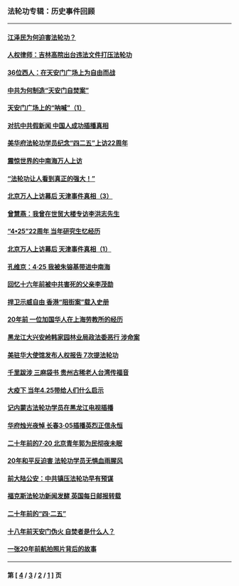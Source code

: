 ### 法轮功专辑：历史事件回顾
---
#### [江泽民为何迫害法轮功？](../../pages/nf5793/n13876324.md?01240430) 
#### [人权律师：吉林高院出台违法文件打压法轮功](../../pages/nf5793/n13825665.md?01240430) 
#### [36位西人：在天安门广场上为自由而战](../../pages/nf5793/n13390029.md?01240430) 
#### [中共为何制造“天安门自焚案”](../../pages/nf5793/n13183270.md?01240430) 
#### [天安门广场上的“呐喊”（1）](../../pages/nf5793/n13105277.md?01240430) 
#### [对抗中共假新闻 中国人成功插播真相](../../pages/nf5793/n12910618.md?01240430) 
#### [美华府法轮功学员纪念“四二五”上访22周年](../../pages/nf5793/n12904445.md?01240430) 
#### [震惊世界的中南海万人上访](../../pages/nf5793/n12903976.md?01240430) 
#### [“法轮功让人看到真正的强大！”](../../pages/nf5793/n12903195.md?01240430) 
#### [北京万人上访幕后 天津事件真相（3）](../../pages/nf5793/n12902807.md?01240430) 
#### [曾慧燕：我曾在世贸大楼专访李洪志先生](../../pages/nf5793/n12898729.md?01240430) 
#### [“4•25”22周年 当年研究生忆经历](../../pages/nf5793/n12894152.md?01240430) 
#### [北京万人上访幕后 天津事件真相（1）](../../pages/nf5793/n12885174.md?01240430) 
#### [孔维京：4·25 我被朱镕基带进中南海](../../pages/nf5793/n12864987.md?01240430) 
#### [回忆十六年前被中共害死的父亲李茂勋](../../pages/nf5793/n12880270.md?01240430) 
#### [捍卫示威自由 香港“阻街案”载入史册](../../pages/nf5793/n12811245.md?01240430) 
#### [20年前 一位加国华人在上海劳教所的经历](../../pages/nf5793/n12707932.md?01240430) 
#### [黑龙江大兴安岭韩家园林业局政法委恶行 涉命案](../../pages/nf5793/n12622815.md?01240430) 
#### [美驻华大使馆发布人权报告 7次提法轮功](../../pages/nf5793/n12520541.md?01240430) 
#### [千里跋涉 三麻袋书 贵州古稀老人台湾传福音](../../pages/nf5793/n12198750.md?01240430) 
#### [大疫下 当年4.25带给人们什么启示](../../pages/nf5793/n12058565.md?01240430) 
#### [记内蒙古法轮功学员在黑龙江电视插播](../../pages/nf5793/n11699194.md?01240430) 
#### [华府烛光夜悼 长春3·05插播英烈正信永恒](../../pages/nf5793/n11397432.md?01240430) 
#### [二十年前的7·20 北京青年郭为民彻夜未眠](../../pages/nf5793/n11354195.md?01240430) 
#### [20年和平反迫害 法轮功学员无惧血雨腥风](../../pages/nf5793/n11348279.md?01240430) 
#### [前大陆公安：中共镇压法轮功早有预谋](../../pages/nf5793/n11352168.md?01240430) 
#### [福克斯法轮功新闻发酵  英国每日邮报转载](../../pages/nf5793/n11285952.md?01240430) 
#### [二十年前的“四·二五”](../../pages/nf5793/n11207639.md?01240430) 
#### [十八年前天安门伪火 自焚者是什么人？](../../pages/nf5793/n10996556.md?01240430) 
#### [一张20年前航拍照片背后的故事](../../pages/nf5793/n10693797.md?01240430) 

---
#### 第 [ [4](./4.md?01240430) / [3](./3.md?01240430) / [2](./2.md?01240430) / [1](./1.md?01240430) ] 页
